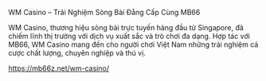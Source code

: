 WM Casino – Trải Nghiệm Sòng Bài Đẳng Cấp Cùng MB66

WM Casino, thương hiệu sòng bài trực tuyến hàng đầu từ Singapore, đã chiếm lĩnh thị trường với dịch vụ xuất sắc và trò chơi đa dạng. Hợp tác với MB66, WM Casino mang đến cho người chơi Việt Nam những trải nghiệm cá cược chất lượng, chuyên nghiệp và thú vị.

https://mb66z.net/wm-casino/
